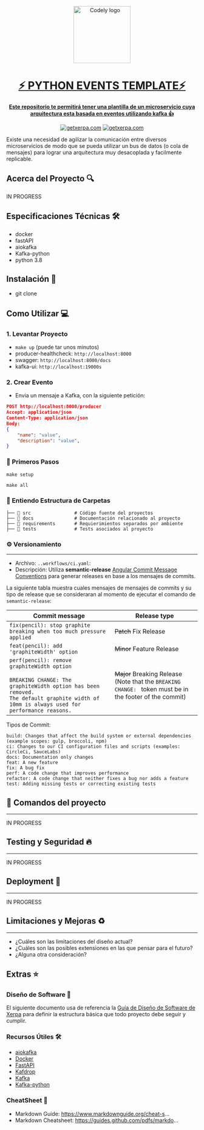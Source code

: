 <div align="center">
  <p align="center">
    <a href="https://getxerpa.com">
      <img alt="Codely logo" src="https://user-images.githubusercontent.com/99266739/176068654-5d81ff5d-2cc7-4a0b-acb2-7a12953c2cc5.png" width="150px" height="150"/>
  </p>

  <h1 align="center">
    ⚡️ PYTHON EVENTS TEMPLATE⚡️
  </h1>

  <strong>Este repositorio te permitirá tener una plantilla de un microservicio cuya arquitectura esta basada en eventos utilizando kafka 👍</strong>
</div>

<p align="center">
    <a href="https://github.com/Ubankapp"><img src="https://img.shields.io/badge/GetXerpa-OS-blue" alt="getxerpa.com"/></a>
    <a href="https://github.com/Ubankapp/xerpa-readme"><img src="https://img.shields.io/badge/XerpaReadme-OS-black" alt="getxerpa.com"/></a>
</p>

Existe una necesidad de agilizar la comunicación entre diversos microservicios de modo que se pueda utilizar un bus de datos (o cola de mensajes) para lograr una arquitectura muy desacoplada y facilmente replicable.


## Acerca del Proyecto 🔍
IN PROGRESS
## Especificaciones Técnicas 🛠️
- docker
- fastAPI
- aiokafka
- Kafka-python
- python 3.8
## Instalación 🚀
- git clone 
## Como Utilizar 💻
### 1. Levantar Proyecto
- `make up` (puede tar unos minutos)
- producer-healthcheck: `http://localhost:8000`
- swagger: `http://localhost:8000/docs`
- kafka-ui: `http://localhost:19000s`

### 2. Crear Evento 
- Envia un mensaje a Kafka, con la siguiente petición:
```json
POST http://localhost:8000/producer
Accept: application/json
Content-Type: application/json
Body:
{
    "name": "value",
    "description": "value",
}
```
### 🚶 Primeros Pasos
`make setup`

`make all`

### 📂 Entiendo Estructura de Carpetas
```
├── 📁 src                # Código fuente del proyectos
├── 📁 docs               # Documentación relacionado al proyecto
├── 📁 requirements       # Requierimientos separados por ambiente
├── 📁 tests              # Tests asociados al proyecto
```
### ⚙️ Versionamiento
---
- Archivo: `..workflows/ci.yaml`: 
- Descripción: Utiliza **semantic-release** [Angular Commit Message Conventions](https://github.com/angular/angular/blob/master/CONTRIBUTING.md#-commit-message-format) para generar releases en base a los mensajes de commits.


La siguiente tabla muestra cuales mensajes de mensajes de commits y su tipo de release que se consideraran al momento de ejecutar el comando de `semantic-release`:

| Commit message                                                                                                                                                                                   | Release type                                                                                                    |
| ------------------------------------------------------------------------------------------------------------------------------------------------------------------------------------------------ | --------------------------------------------------------------------------------------------------------------- |
| `fix(pencil): stop graphite breaking when too much pressure applied`                                                                                                                             | ~~Patch~~ Fix Release                                                                                           |
| `feat(pencil): add 'graphiteWidth' option`                                                                                                                                                       | ~~Minor~~ Feature Release                                                                                       |
| `perf(pencil): remove graphiteWidth option`<br><br>`BREAKING CHANGE: The graphiteWidth option has been removed.`<br>`The default graphite width of 10mm is always used for performance reasons.` | ~~Major~~ Breaking Release <br /> (Note that the `BREAKING CHANGE: ` token must be in the footer of the commit) |


Tipos de Commit:
```
build: Changes that affect the build system or external dependencies (example scopes: gulp, broccoli, npm)
ci: Changes to our CI configuration files and scripts (examples: CircleCi, SauceLabs)
docs: Documentation only changes
feat: A new feature
fix: A bug fix
perf: A code change that improves performance
refactor: A code change that neither fixes a bug nor adds a feature
test: Adding missing tests or correcting existing tests
```

## 🌚 Comandos del proyecto
---
IN PROGRESS
## Testing y Seguridad 🔥
---
IN PROGRESS
## Deployment 🐳
---
IN PROGRESS
## Limitaciones y Mejoras ♻️
---
- ¿Cuáles son las limitaciones del diseño actual?
- ¿Cuáles son las posibles extensiones en las que pensar para el futuro?
- ¿Alguna otra consideración?

## Extras ⭐️
### Diseño de Software 🎨
El siguiente documento usa de referencia la [Guía de Diseño de Software de Xerpa](https://www.notion.so/ubank/Plantilla-para-Dise-o-de-Software-2678e18bb111459dac12cc478bc12581) para definir la estructura básica que todo proyecto debe seguir y cumplir.

### Recursos Útiles 🛠
- [aiokafka](https://aiokafka.readthedocs.io/en/stable/ka)
- [Docker](https://docs.docker.com/get-started/overview/)
- [FastAPI](https://fastapi.tiangolo.com)
- [Kafdrop](https://github.com/obsidiandynamics/kafdrop)
- [Kafka](https://kafka.apache.org)
- [Kafka-python](https://kafka-python.readthedocs.io/en/master/)
### CheatSheet 🤯
- Markdown Guide: https://www.markdownguide.org/cheat-s...
- Markdown Cheatsheet: https://guides.github.com/pdfs/markdo...
